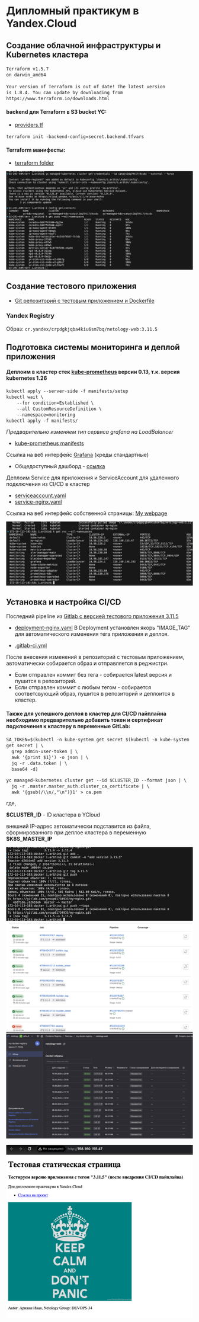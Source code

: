 # Дипломный практикум в Yandex.Cloud
## Создание облачной инфраструктуры и Kubernetes кластера
```vim
Terraform v1.5.7
on darwin_amd64

Your version of Terraform is out of date! The latest version
is 1.8.4. You can update by downloading from https://www.terraform.io/downloads.html
```
#### backend для Terraform в S3 bucket YC:
- [providers.tf](terr/providers.tf) 

`terraform init -backend-config=secret.backend.tfvars`
#### Terraform манифесты:

- [terraform folder](terr/) 

![!\[Alt text\](<img/!\[Alt text\](<img/2.png>)>)](<img/2.png>)
## Создание тестового приложения

- [Git репозиторий с тестовым приложением и Dockerfile](https://gitlab.com/group01734935/my-nginx)

### Yandex Registry

Образ: `cr.yandex/crpdgkjqba4kiu6sm7bq/netology-web:3.11.5`

## Подготовка cистемы мониторинга и деплой приложения
#### Деплоим в кластер стек [kube-prometheus](https://github.com/prometheus-operator/kube-prometheus/tree/release-0.13) версии 0.13, т.к. версия kubernetes 1.26
```shell
kubectl apply --server-side -f manifests/setup
kubectl wait \
	--for condition=Established \
	--all CustomResourceDefinition \
	--namespace=monitoring
kubectl apply -f manifests/
```
*Предварительно изменяем тип cервиса grafana на LoadBalancer*
- [kube-prometheus manifests](k8s/manifests) 

Ссылка на веб интерфейс [Grafana](http://158.160.146.243) (креды стандартные)
- Общедоступный дашборд - [ссылка](http://158.160.146.243/dashboard/snapshot/hU1Hok9muPYxdsp1A99YdHY2dhhr2v01?orgId=0&refresh=30s&from=now-30m&to=now)


Деплоим Service для приложения и ServiceAccount для удаленного подключения из CI/CD в кластер

- [serviceaccount.yaml](k8s/serviceaccount.yaml) 
- [service-nginx.yaml](k8s/service-nginx.yaml) 

Ссылка на веб интерфейс собственной страницы: [My webpage](http://158.160.155.47)

![!\[Alt text\](<img/!\[Alt text\](<img/3.png>)>)](<img/3.png>)

## Установка и настройка CI/CD

Последний pipeline из [Gitlab с версией тестового приложения 3.11.5 ](https://gitlab.com/group01734935/my-nginx/-/pipelines/1326135501)

- [deployment-nginx.yaml](k8s/deployment-nginx.yaml) 
В Deployment установлен якорь "IMAGE_TAG" для автоматического изменения тега приложения и деплоя.

- [.gitlab-ci.yml](https://gitlab.com/group01734935/my-nginx/-/blob/master/.gitlab-ci.yml) 

После внесения изменений в репозиторий с тестовым приложением, автоматически собирается образ и отправляется в реджистри.

- Если отправлен коммит без тега - собирается latest версия и пушится в репозиторий.
- Если отправлен коммит с любым тегом - собирается соответсвующий образ, пушится в репозиторий и деплоится в кластер.

#### Также для успешного деплоя в кластер для CI/CD пайплайна необходимо предварительно добавить токен и сертификат подключения к кластеру в переменные GitLab:
```
SA_TOKEN=$(kubectl -n kube-system get secret $(kubectl -n kube-system get secret | \
  grep admin-user-token | \
  awk '{print $1}') -o json | \
  jq -r .data.token | \
  base64 -d)
```
``` 
yc managed-kubernetes cluster get --id $CLUSTER_ID --format json | \
  jq -r .master.master_auth.cluster_ca_certificate | \
  awk '{gsub(/\\n/,"\n")}1' > ca.pem 
```
где, 

**$CLUSTER_ID** - ID кластера в YCloud

внешний IP-адрес автоматически подставится из файла, сформированного при деплое кластера в переменную **$K8S_MASTER_IP**

	
![!\[Alt text\](<img/!\[Alt text\](<img/6.png>)>)](<img/6.png>)
![!\[Alt text\](<img/!\[Alt text\](<img/7.png>)>)](<img/7.png>)
![!\[Alt text\](<img/!\[Alt text\](<img/8.png>)>)](<img/8.png>)

![!\[Alt text\](<img/!\[Alt text\](<img/4.png>)>)](<img/4.png>)
